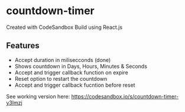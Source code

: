# countdown-timer
Created with CodeSandbox
Build using React.js

## Features
- Accept duration in milisecconds (done)
- Shows countdown in Days, Hours, Minutes & Seconds
- Accept and trigger callback function on expire
- Reset option to restart the countdown
- Accept and trigger callback fucntion before reset

See working version here:
https://codesandbox.io/s/countdown-timer-y3lmzj
